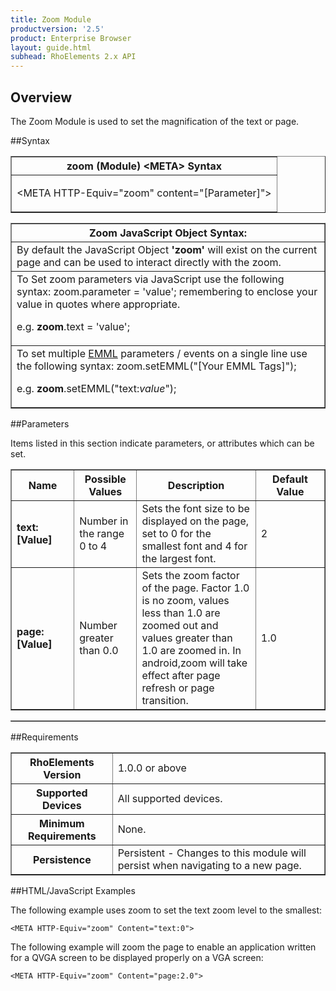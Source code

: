 ```yaml
---
title: Zoom Module
productversion: '2.5'
product: Enterprise Browser
layout: guide.html
subhead: RhoElements 2.x API
---
```


## Overview
The Zoom Module is used to set the magnification of the text or page.

##Syntax
<table class="facelift" style="width:100%" border="1" padding="5px"> <tr><th class="tableHeading">zoom (Module) &lt;META&gt; Syntax
</th></tr><tr><td class="clsSyntaxCells clsOddRow"><p>&lt;META HTTP-Equiv="zoom" content="[Parameter]"&gt;</p></td></tr></table>
<table class="facelift" style="width:100%" border="1" padding="5px"> <tr><th class="tableHeading">Zoom JavaScript Object Syntax:</th></tr><tr><td class="clsSyntaxCells clsOddRow">
By default the JavaScript Object <b>'zoom'</b> will exist on the current page and can be used to interact directly with the zoom.
</td></tr><tr><td class="clsSyntaxCells clsEvenRow">
To Set zoom parameters via JavaScript use the following syntax: zoom.parameter = 'value'; remembering to enclose your value in quotes where appropriate.  
<P />e.g. <b>zoom</b>.text = 'value';
</td></tr><tr><td class="clsSyntaxCells clsOddRow">							
To set multiple <a href="/rhoelements/EMMLOverview">EMML</a> parameters / events on a single line use the following syntax: zoom.setEMML("[Your EMML Tags]");
<P />
e.g. <b>zoom</b>.setEMML("text:<i>value</i>");							
</td></tr></table>

##Parameters


Items listed in this section indicate parameters, or attributes which can be set.
<table class="facelift" style="width:100%" border="1" padding="5px"> <col width="20%" /><col width="20%" /><col width="38%" /><col width="22%" /><tr><th class="tableHeading">Name</th><th class="tableHeading">Possible Values</th><th class="tableHeading">Description</th><th class="tableHeading">Default Value</th></tr><tr><td class="clsSyntaxCells clsOddRow"><b>text:[Value]
</b></td><td class="clsSyntaxCells clsOddRow">Number in the range 0 to 4</td><td class="clsSyntaxCells clsOddRow">Sets the font size to be displayed on the page, set to 0 for the smallest font and 4 for the largest font.</td><td class="clsSyntaxCells clsOddRow">2</td></tr><tr><td class="clsSyntaxCells clsEvenRow"><b>page:[Value]
</b></td><td class="clsSyntaxCells clsEvenRow">Number greater than 0.0</td><td class="clsSyntaxCells clsEvenRow">Sets the zoom factor of the page.  Factor 1.0 is no zoom, values less than 1.0 are zoomed out and values greater than 1.0 are zoomed in. In android,zoom will take effect after page refresh or page transition.</td><td class="clsSyntaxCells clsEvenRow">1.0</td></tr></table>
<table class="facelift" style="width:100%" border="1" padding="5px"> <col width="78%" /><col width="8%" /><col width="1%" /><col width="5%" /><col width="1%" /><col width="5%" /><col width="2%" /></table>





##Requirements

<table class="facelift" style="width:100%" border="1" padding="5px"> <tr><th class="tableHeading">RhoElements Version</th><td class="clsSyntaxCell clsEvenRow">1.0.0 or above
</td></tr><tr><th class="tableHeading">Supported Devices</th><td class="clsSyntaxCell clsOddRow">All supported devices.</td></tr><tr><th class="tableHeading">Minimum Requirements</th><td class="clsSyntaxCell clsOddRow">None.</td></tr><tr><th class="tableHeading">Persistence</th><td class="clsSyntaxCell clsEvenRow">Persistent - Changes to this module will persist when navigating to a new page.</td></tr></table>


##HTML/JavaScript Examples

The following example uses zoom to set the text zoom level to the smallest:

	<META HTTP-Equiv="zoom" Content="text:0">
	
The following example will zoom the page to enable an application written for a QVGA screen to be displayed properly on a VGA screen:

	<META HTTP-Equiv="zoom" Content="page:2.0">
	





